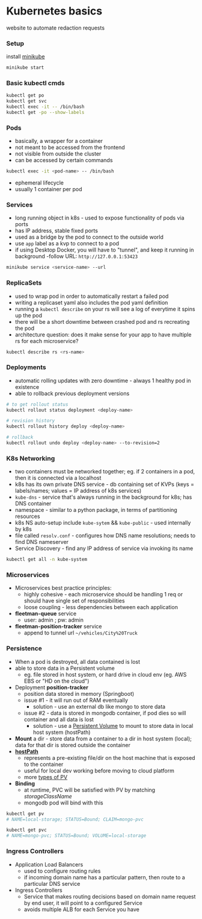 # Kubernetes basics
website to automate redaction requests

### Setup
install [minikube](https://minikube.sigs.k8s.io/docs/start/)
```bash
minikube start
```

### Basic kubectl cmds
```bash
kubectl get po
kubectl get svc
kubectl exec -it -- /bin/bash
kubectl get -po --show-labels
```

### Pods
- basically, a wrapper for a container
- not meant to be accessed from the frontend
- not visible from outside the cluster
- can be accessed by certain commands
```bash
kubectl exec -it <pod-name> -- /bin/bash
``` 
- ephemeral lifecycle
- usually 1 container per pod

### Services
- long running object in k8s - used to expose functionality of pods via ports
- has IP address, stable fixed ports
- used as a bridge by the pod to connect to the outside world
- use `app` label as a kvp to connect to a pod
- if using Desktop Docker, you will have to "tunnel", and keep it running in background
-follow URL: `http://127.0.0.1:53423`
```bash
minikube service <service-name> --url
```

### ReplicaSets
- used to wrap pod in order to automatically restart a failed pod
- writing a replicaset yaml also includes the pod yaml definition
- running a `kubectl describe` on your rs will see a log of everytime it spins up the pod
- there will be a short downtime between crashed pod and rs recreating the pod
- architecture question: does it make sense for your app to have multiple rs for each microservice? 
```bash
kubectl describe rs <rs-name>
```

### Deployments
- automatic rolling updates with zero downtime - always 1 healthy pod in existence
- able to rollback previous deployment versions
```bash
# to get rollout status
kubectl rollout status deployment <deploy-name>

# revision history
kubectl rollout history deploy <deploy-name>

# rollback
kubectl rollout undo deploy <deploy-name> --to-revision=2
```

### K8s Networking 
- two containers must be networked together; eg. if 2 containers in a pod, then it is connected via a localhost
- k8s has its own private DNS service - db containing set of KVPs (keys = labels/names; values = IP address of k8s services)
- `kube-dns` - service that's always running in the background for k8s; has DNS container
- namespace - similar to a python package, in terms of partitioning resources
- k8s NS auto-setup include `kube-sytem` && `kube-public` - used internally by k8s
- file called `resolv.conf` - configures how DNS name resolutions; needs to find DNS nameserver <IP address>
- Service Discovery - find any IP address of service via invoking its name
```bash
kubectl get all -n kube-system
```

### Microservices
-  Microservices best practice principles: 
    - highly cohesive - each microservice should be handling 1 req or should have single set of responsibilities
    - loose coupling - less dependencies between each application
- **fleetman-queue** service
    - user: admin ; pw: admin
- **fleetman-position-tracker** service 
    - append to tunnel url `~/vehicles/City%20Truck`


### Persistence
- When a pod is destroyed, all data contained is lost
- able to store data in a Persistent volume 
    - eg. file stored in host system, or hard drive in cloud env (eg. AWS EBS or "HD on the cloud")
- Deployment **position-tracker**
    - position data stored in memory (Springboot)
    - issue #1 - it will run out of RAM eventually
        - solution - use an external db like mongo to store data
    - issue #2 - data is stored in mongodb container, if pod dies so will container and all data is lost
        - solution - use a [Persistent Volume](https://kubernetes.io/docs/concepts/storage/persistent-volumes/#persistent-volumes) 
            to mount to store data in local host system (hostPath)
- **Mount** a dir - store data from a container to a dir in host system (local); data for that dir is stored outside the container
- [**hostPath**](https://kubernetes.io/docs/concepts/storage/volumes/#hostpath) 
    - represents a pre-existing file/dir on the host machine that is exposed to the container
    - useful for local dev working before moving to cloud platform
    - more [types of PV](https://kubernetes.io/docs/concepts/storage/persistent-volumes/#types-of-persistent-volumes)
- **Binding** 
    - at runtime, PVC will be satisfied with PV by matching *storageClassName* 
    - mongodb pod will bind with this

```bash
kubectl get pv
# NAME=local-storage; STATUS=Bound; CLAIM=mongo-pvc

kubectl get pvc
# NAME=mongo-pvc; STATUS=Bound; VOLUME=local-storage
```

    
### Ingress Controllers
- Application Load Balancers
    - used to configure routing rules
    - if incoming domain name has a particular pattern, then route to a particular DNS service
- Ingress Controllers 
    - Service that makes routing decisions based on domain name request by end user, 
        it will point to a configured Service
    - avoids multiple ALB for each Service you have